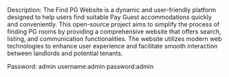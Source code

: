 Description:
The Find PG Website is a dynamic and user-friendly platform designed to help users find suitable Pay Guest accommodations quickly and conveniently.
This open-source project aims to simplify the process of finding PG rooms by providing a comprehensive website that offers search, listing, and communication 
functionalities. The website utilizes modern web technologies to enhance user experience and facilitate smooth interaction between landlords and potential tenants.

Password:
admin
username:admin
password:admin
